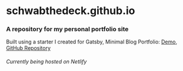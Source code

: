 # schwabthedeck.github.io

### A repository for my personal portfolio site

Built using a starter I created for Gatsby, Minimal Blog Portfolio: [Demo](https://gatsby-min-dev-blog-portfolio.netlify.app/), [GitHub Repository](https://github.com/schwabthedeck/gatsby-min-dev-blog-portfolio)

###### Currently being hosted on Netlify